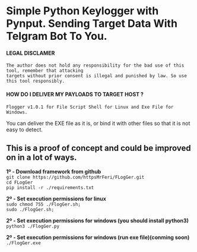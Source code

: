 # Simple Python Keylogger with Pynput. Sending Target Data With Telgram Bot To You.
#### LEGAL DISCLAMER
    The author does not hold any responsibility for the bad use of this tool, remember that attacking
    targets without prior consent is illegal and punished by law. So use this tool responsibly.

#### HOW DO I DELIVER MY PAYLOADS TO TARGET HOST ?
    Flogger v1.0.1 for File Script Shell for Linux and Exe File for Windows.
You can deliver the EXE file as it is, or bind it with other files so that it is not easy to detect.

## This is a proof of concept and could be improved on in a lot of ways.

**1º - Download framework from github**<br />
`git clone https://github.com/httpsMrFeri/FLogGer.git`<br/>
`cd FLogGer`<br />
`pip install -r ./requirements.txt`<br />

**2º - Set execution permissions for linux**<br />
`sudo chmod 755 ./FlogGer.sh;`<br />
`sudo ./FlogGer.sh;`<br />

**2º - Set execution permissions for windows (you should install python3)**<br />
`python3 ./FlogGer.py`<br />

**2º - Set execution permissions for windows (run exe file)(conming soon)**<br />
`./FlogGer.exe`<br />
